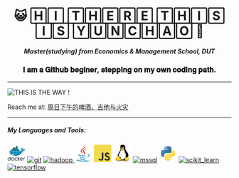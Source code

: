 <h1 align="center">😺 🄷🄸 🅃🄷🄴🅁🄴  🅃🄷🄸🅂 🄸🅂 🅈🅄🄽🄲🄷🄰🄾 👋</h1><h5 align="center">Master(studying) from Economics & Management School, DUT</h5>

<h3 align="center">𝐈 𝐚𝐦 𝐚 𝐆𝐢𝐭𝐡𝐮𝐛 𝐛𝐞𝐠𝐢𝐧𝐞𝐫, 𝐬𝐭𝐞𝐩𝐩𝐢𝐧𝐠 𝐨𝐧 𝐦𝐲 𝐨𝐰𝐧 𝐜𝐨𝐝𝐢𝐧𝐠 𝐩𝐚𝐭𝐡.</h3>

---

<img alt="THIS IS THE WAY !" src="https://oss-cn-hongkong.sakuraz.top/imgs/202302152017053.jpg?x-oss-process=image/auto-orient,1" />

Reach me at: <a href="https://sakuraz.top">周日下午的啤酒、吉他与火灾</a>

---
<h5 align="left">My Languages and Tools:</h5>

<a href="https://www.docker.com/" target="_blank"><img src="https://raw.githubusercontent.com/devicons/devicon/master/icons/docker/docker-original-wordmark.svg" alt="docker" width="40" height="40"/></a> <a href="https://git-scm.com/" target="_blank"><img src="https://www.vectorlogo.zone/logos/git-scm/git-scm-icon.svg" alt="git" width="40" height="40"/></a> <a href="https://hadoop.apache.org/" target="_blank"><img src="https://www.vectorlogo.zone/logos/apache_hadoop/apache_hadoop-icon.svg" alt="hadoop" width="40" height="40"/> </a> <a href="https://www.java.com" target="_blank"><img src="https://raw.githubusercontent.com/devicons/devicon/master/icons/java/java-original.svg" alt="java" width="40" height="40"/></a> <a href="https://developer.mozilla.org/en-US/docs/Web/JavaScript" target="_blank"><img src="https://raw.githubusercontent.com/devicons/devicon/master/icons/javascript/javascript-original.svg" alt="javascript" width="40" height="40"/></a> <a href="https://www.linux.org/" target="_blank"><img src="https://raw.githubusercontent.com/devicons/devicon/master/icons/linux/linux-original.svg" alt="linux" width="40" height="40"/></a> <a href="https://www.microsoft.com/en-us/sql-server" target="_blank"><img src="https://www.svgrepo.com/show/303229/microsoft-sql-server-logo.svg" alt="mssql" width="40" height="40"/></a> <a href="https://www.python.org" target="_blank"><img src="https://raw.githubusercontent.com/devicons/devicon/master/icons/python/python-original.svg" alt="python" width="40" height="40"/></a> <a href="https://scikit-learn.org/" target="_blank"><img src="https://upload.wikimedia.org/wikipedia/commons/0/05/Scikit_learn_logo_small.svg" alt="scikit_learn" width="40" height="40"/></a> <a href="https://www.tensorflow.org" target="_blank"><img src="https://www.vectorlogo.zone/logos/tensorflow/tensorflow-icon.svg" alt="tensorflow" width="40" height="40"/> </a> </p>
